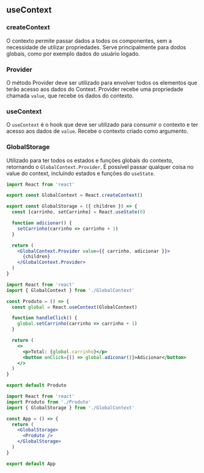 ## useContext

### createContext

O contexto permite passar dados a todos os componentes, sem a necessidade de utilizar propriedades. Serve principalmente para dodos globais, como por exemplo dados do usuário logado.

### Provider

O método Provider deve ser utilizado para envolver todos os elementos que terão acesso aos dados do Context. Provider recebe uma propriedade chamada `value`, que recebe os dados do contexto.

### useContext

O `useContext` é o hook que deve ser utilizado para consumir o contexto e ter acesso aos dados de `value`. Recebe o contexto criado como argumento.

### GlobalStorage

Utilizado para ter todos os estados e funções globais do contexto, retornando o `GlobalContext.Provider`. É possível passar qualquer coisa no value do context, incluindo estados e funções do `useState`.

```jsx
import React from 'react'

export const GlobalContext = React.createContext()

export const GlobalStorage = ({ children }) => {
  const [carrinho, setCarrinho] = React.useState(0)

  function adicionar() {
    setCarrinho(carrinho => carrinho + 1)
  }

  return (
    <GlobalContext.Provider value={{ carrinho, adicionar }}>
      {children}
    </GlobalContext.Provider>
  )
}
```

```jsx
import React from 'react'
import { GlobalContext } from './GlobalContext'

const Produto = () => {
  const global = React.useContext(GlobalContext)

  function handleClick() {
    global.setCarrinho(carrinho => carrinho + 1)
  }

  return (
    <>
      <p>Total: {global.carrinho}</p>
      <button onClick={() => global.adiconar()}>Adicionar</button>
    </>
  )
}

export default Produto
```

```jsx
import React from 'react'
import Produto from './Produto'
import { GlobalStorage } from './GlobalContext'

const App = () => {
  return (
    <GlobalStorage>
      <Produto />
    </GlobalStorage>
  )
}

export default App
```
